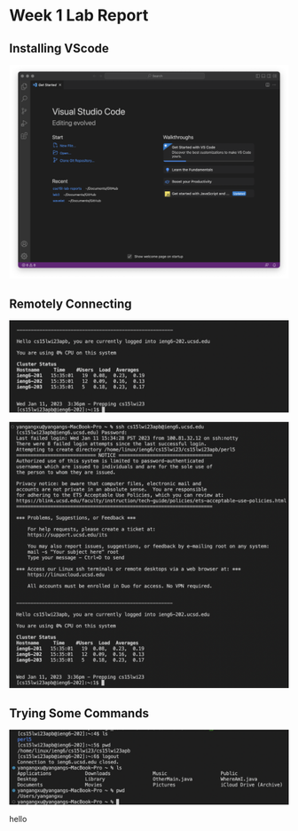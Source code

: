 # Week 1 Lab Report

## Installing VScode
![Image](Lab1-3.png)


## Remotely Connecting
![Image](Lab1-4.png)

![Image](Lab1-4-1.png)

## Trying Some Commands
![Image](Lab1-5.png)

hello

